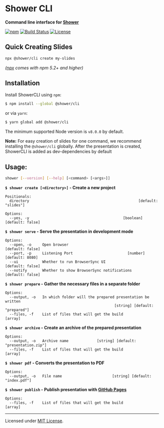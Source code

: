 # Shower CLI

**Command line interface for [Shower](http://shwr.me/)**

[![npm](https://img.shields.io/npm/v/@shower/cli.svg)](https://www.npmjs.com/package/@shower/cli)
[![Build Status](https://travis-ci.org/shower/cli.svg?branch=master)](https://travis-ci.org/shower/cli)
[![License](https://img.shields.io/badge/license-MIT-green.svg)](https://github.com/shower/cli/blob/master/LICENSE.md)

## Quick Creating Slides

```sh
npx @shower/cli create my-slides
```

*([npx](https://medium.com/@maybekatz/introducing-npx-an-npm-package-runner-55f7d4bd282b) comes with npm 5.2+ and higher)*

## Installation

Install ShowerCLI using `npm`:
```bash
$ npm install --global @shower/cli
```

or via `yarn`:
```bash
$ yarn global add @shower/cli
```

The minimum supported Node version is `v8.0.0` by default.

**Note:** For easy creation of slides for one command,
           we recommend installing the `@shower/cli` globally.
           After the presentation is created, ShowerCLI
           is added as dev-dependencies by default

## Usage:

```bash
shower [--version] [--help] [<command> [<args>]]
```

**`$ shower create [<directory>]` - Create a new project**

```
Positionals:
  directory                                                  [default: "slides"]

Options:
  --yes, -y                                           [boolean] [default: false]
```

**`$ shower serve` - Serve the presentation in development mode**

```
Options:
  --open, -o     Open browser                                   [default: false]
  --port, -p     Listening Port                         [number] [default: 8080]
  --ui           Whether to run BrowserSync UI                  [default: false]
  --notify       Whether to show BrowserSync notifications      [default: false]
```


**`$ shower prepare` - Gather the necessary files in a separate folder**

```
Options:
  --output, -o   In which folder will the prepared presentation be written
                                                  [string] [default: "prepared"]
  --files, -f    List of files that will get the build                   [array]
```

**`$ shower archive` - Create an archive of the prepared presentation**

```
Options:
  --output, -o   Archive name             [string] [default: "presentation.zip"]
  --files, -f    List of files that will get the build                   [array]
```

**`$ shower pdf` - Converts the presentation to PDF**

```
Options:
  --output, -o   File name                       [string] [default: "index.pdf"]
```

**`$ shower publish` - Publish presentation with [GitHub Pages](https://pages.github.com/)**

```
Options:
  --files, -f    List of files that will get the build                   [array]
```

---
Licensed under [MIT License](LICENSE.md).
